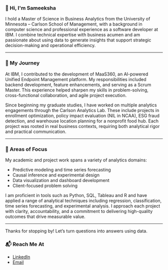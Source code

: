 ### 👋 Hi, I'm Sameeksha

I hold a Master of Science in Business Analytics from the University of Minnesota – Carlson School of Management, with a background in computer science and professional experience as a software developer at IBM. I combine technical expertise with business acumen and am passionate about using data to generate insights that support strategic decision-making and operational efficiency.

---

### 💼 My Journey

At IBM, I contributed to the development of MaaS360, an AI-powered Unified Endpoint Management platform. My responsibilities included backend development, feature enhancements, and serving as a Scrum Master. This experience helped sharpen my skills in problem-solving, cross-functional collaboration, and agile project execution.

Since beginning my graduate studies, I have worked on multiple analytics engagements through the Carlson Analytics Lab. These include projects in enrollment optimization, policy impact evaluation (NIL in NCAA), ESG fraud detection, and warehouse location planning for a nonprofit food hub. Each project was rooted in real business contexts, requiring both analytical rigor and practical communication.

---

### 🧠 Areas of Focus

My academic and project work spans a variety of analytics domains:
- Predictive modeling and time series forecasting  
- Causal inference and experimental design  
- Data visualization and dashboard development  
- Client-focused problem solving


I am proficient in tools such as Python, SQL, Tableau and R and have applied a range of analytical techniques including regression, classification, time series forecasting, and experimental analysis. I approach each project with clarity, accountability, and a commitment to delivering high-quality outcomes that drive measurable value.

---
Thanks for stopping by! Let’s turn questions into answers using data.

### 📬 Reach Me At

- [LinkedIn](https://www.linkedin.com/in/sameeksha-mohan)  
- [Email](mailto:mohan225@umn.edu)
